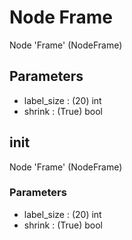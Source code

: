 
# Node Frame

Node 'Frame' (NodeFrame)

## Parameters

- label_size      : (20) int
- shrink          : (True) bool
  
  
  
  

## __init__

Node 'Frame' (NodeFrame)

### Parameters

- label_size      : (20) int
- shrink          : (True) bool
  
  
  
  

